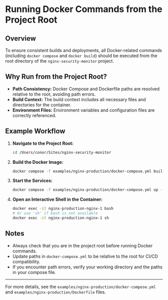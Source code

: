 # Running Docker Commands from the Project Root

## Overview

To ensure consistent builds and deployments, all Docker-related commands (including `docker compose` and `docker build`) should be executed from the root directory of the `nginx-security-monitor` project.

## Why Run from the Project Root?

- **Path Consistency:** Docker Compose and Dockerfile paths are resolved relative to the root, avoiding path errors.
- **Build Context:** The build context includes all necessary files and directories for the container.
- **Environment Files:** Environment variables and configuration files are correctly referenced.

## Example Workflow

1. **Navigate to the Project Root:**

   ```sh
   cd /Users/conor/Sites/nginx-security-monitor
   ```

1. **Build the Docker Image:**

   ```sh
   docker compose -f examples/nginx-production/docker-compose.yml build
   ```

1. **Start the Services:**

   ```sh
   docker compose -f examples/nginx-production/docker-compose.yml up -d
   ```

1. **Open an Interactive Shell in the Container:**

   ```sh
   docker exec -it nginx-production-nginx-1 bash
   # Or use 'sh' if bash is not available
   docker exec -it nginx-production-nginx-1 sh
   ```

## Notes

- Always check that you are in the project root before running Docker commands.
- Update paths in `docker-compose.yml` to be relative to the root for CI/CD compatibility.
- If you encounter path errors, verify your working directory and the paths in your compose file.

______________________________________________________________________

For more details, see the `examples/nginx-production/docker-compose.yml` and `examples/nginx-production/Dockerfile` files.
